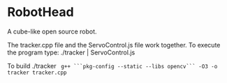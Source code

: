 # RobotHead
 A cube-like open source robot.
 
 The tracker.cpp file and the ServoControl.js file work together.
 To execute the program type: ./tracker | ServoControl.js
 
 
 To build ./tracker
` g++ ```pkg-config --static --libs opencv``` -O3 -o tracker tracker.cpp`

